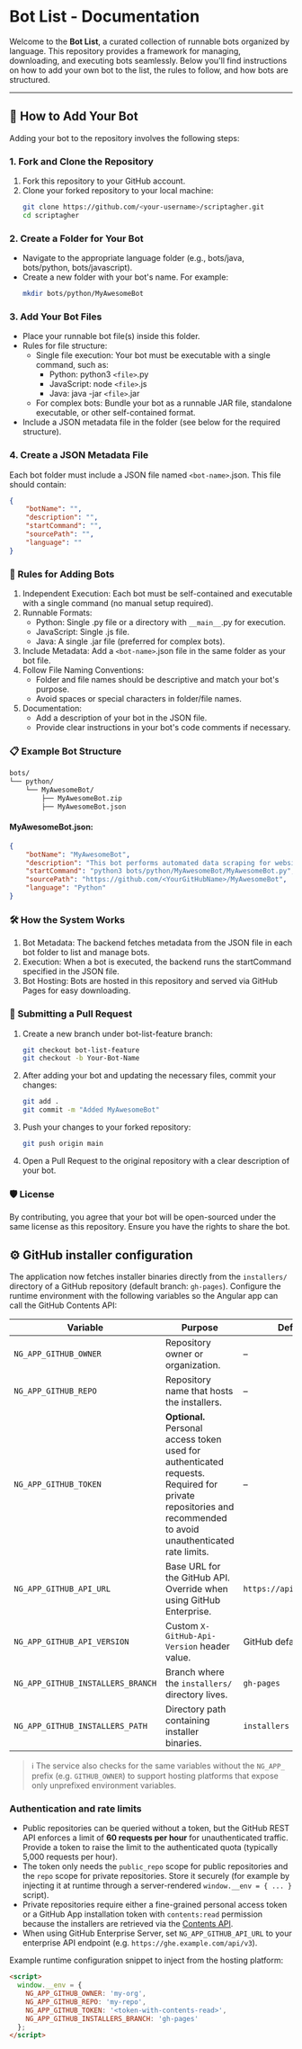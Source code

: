 # Bot List - Documentation

Welcome to the **Bot List**, a curated collection of runnable bots organized by language. 
This repository provides a framework for managing, downloading, and executing bots seamlessly. 
Below you'll find instructions on how to add your own bot to the list, 
the rules to follow, and how bots are structured.

---

## 🚀 How to Add Your Bot

Adding your bot to the repository involves the following steps:

### 1. Fork and Clone the Repository
1. Fork this repository to your GitHub account.
2. Clone your forked repository to your local machine:
   ```bash
   git clone https://github.com/<your-username>/scriptagher.git
   cd scriptagher
   ```

### 2. Create a Folder for Your Bot
- Navigate to the appropriate language folder (e.g., bots/java, bots/python, bots/javascript).
- Create a new folder with your bot's name. For example:
    ```bash
    mkdir bots/python/MyAwesomeBot
    ```

### 3. Add Your Bot Files
- Place your runnable bot file(s) inside this folder.
- Rules for file structure:
    - Single file execution: Your bot must be executable with a single command, such as:
        - Python: python3 `<file>`.py
        - JavaScript: node `<file>`.js
        - Java: java -jar `<file>`.jar
    - For complex bots: Bundle your bot as a runnable JAR file, standalone executable, or other self-contained format.
- Include a JSON metadata file in the folder (see below for the required structure).

### 4. Create a JSON Metadata File
Each bot folder must include a JSON file named `<bot-name>`.json. This file should contain:
```json
{
    "botName": "",
    "description": "",
    "startCommand": "",
    "sourcePath": "",
    "language": ""
}
```

### 🔑 Rules for Adding Bots
1. Independent Execution: Each bot must be self-contained and executable with a single command (no manual setup required).
2. Runnable Formats:
    - Python: Single .py file or a directory with `__main__`.py for execution.
    - JavaScript: Single .js file.
    - Java: A single .jar file (preferred for complex bots).
3. Include Metadata: Add a `<bot-name>`.json file in the same folder as your bot file.
4. Follow File Naming Conventions:
    - Folder and file names should be descriptive and match your bot's purpose.
    - Avoid spaces or special characters in folder/file names.
5. Documentation:
    - Add a description of your bot in the JSON file.
    - Provide clear instructions in your bot's code comments if necessary.

### 📋 Example Bot Structure
```sh
bots/
└── python/
    └── MyAwesomeBot/
        ├── MyAwesomeBot.zip
        ├── MyAwesomeBot.json
```

#### MyAwesomeBot.json:
```json
{
    "botName": "MyAwesomeBot",
    "description": "This bot performs automated data scraping for websites.",
    "startCommand": "python3 bots/python/MyAwesomeBot/MyAwesomeBot.py",
    "sourcePath": "https://github.com/<YourGitHubName>/MyAwesomeBot",
    "language": "Python"
}
```

### 🛠 How the System Works
1. Bot Metadata: The backend fetches metadata from the JSON file in each bot folder to list and manage bots.
2. Execution: When a bot is executed, the backend runs the startCommand specified in the JSON file.
3. Bot Hosting: Bots are hosted in this repository and served via GitHub Pages for easy downloading.

### 🌟 Submitting a Pull Request
1. Create a new branch under bot-list-feature branch:
    ```bash
    git checkout bot-list-feature
    git checkout -b Your-Bot-Name
    ```

2. After adding your bot and updating the necessary files, commit your changes:
    ```bash
    git add .
    git commit -m "Added MyAwesomeBot"
    ```

3. Push your changes to your forked repository:
    ```bash
    git push origin main
    ```

4. Open a Pull Request to the original repository with a clear description of your bot.

### 🛡 License
By contributing, you agree that your bot will be open-sourced under the same license as this repository. Ensure you have the rights to share the bot.

## ⚙️ GitHub installer configuration

The application now fetches installer binaries directly from the `installers/` directory of a GitHub repository (default branch: `gh-pages`).
Configure the runtime environment with the following variables so the Angular app can call the GitHub Contents API:

| Variable | Purpose | Default |
| --- | --- | --- |
| `NG_APP_GITHUB_OWNER` | Repository owner or organization. | – |
| `NG_APP_GITHUB_REPO` | Repository name that hosts the installers. | – |
| `NG_APP_GITHUB_TOKEN` | **Optional.** Personal access token used for authenticated requests. Required for private repositories and recommended to avoid unauthenticated rate limits. | – |
| `NG_APP_GITHUB_API_URL` | Base URL for the GitHub API. Override when using GitHub Enterprise. | `https://api.github.com` |
| `NG_APP_GITHUB_API_VERSION` | Custom `X-GitHub-Api-Version` header value. | GitHub default |
| `NG_APP_GITHUB_INSTALLERS_BRANCH` | Branch where the `installers/` directory lives. | `gh-pages` |
| `NG_APP_GITHUB_INSTALLERS_PATH` | Directory path containing installer binaries. | `installers` |

> ℹ️ The service also checks for the same variables without the `NG_APP_` prefix (e.g. `GITHUB_OWNER`) to support hosting platforms that expose only unprefixed environment variables.

### Authentication and rate limits

* Public repositories can be queried without a token, but the GitHub REST API enforces a limit of **60 requests per hour** for unauthenticated traffic. Provide a token to raise the limit to the authenticated quota (typically 5,000 requests per hour).
* The token only needs the `public_repo` scope for public repositories and the `repo` scope for private repositories. Store it securely (for example by injecting it at runtime through a server-rendered `window.__env = { ... }` script).
* Private repositories require either a fine-grained personal access token or a GitHub App installation token with `contents:read` permission because the installers are retrieved via the [Contents API](https://docs.github.com/en/rest/repos/contents?apiVersion=2022-11-28#list-repository-contents).
* When using GitHub Enterprise Server, set `NG_APP_GITHUB_API_URL` to your enterprise API endpoint (e.g. `https://ghe.example.com/api/v3`).

Example runtime configuration snippet to inject from the hosting platform:

```html
<script>
  window.__env = {
    NG_APP_GITHUB_OWNER: 'my-org',
    NG_APP_GITHUB_REPO: 'my-repo',
    NG_APP_GITHUB_TOKEN: '<token-with-contents-read>',
    NG_APP_GITHUB_INSTALLERS_BRANCH: 'gh-pages'
  };
</script>
```